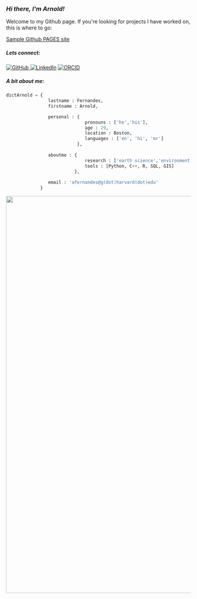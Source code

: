 ### ***Hi there, I'm Arnold!***

Welcome to my Github page. If you're looking for projects I have worked on, this is where to go:

[Sample Github PAGES site](https://gitarnoldf.github.io/gitarnoldf/)

<h5> Lets connect: </h5>
<p align="left">
    <a href="https://github.com/gitarnoldf" target="_blank"><img alt="GitHub" src="https://img.shields.io/badge/-@gitarnoldf-181717?style=flat-square&logo=GitHub&logoColor=white"> </a>
     <a href="https://www.linkedin.com/in/arnoldfernandes" target="_blank"><img alt="LinkedIn" src="https://img.shields.io/badge/-LinkedIn-0077B5?style=flat-square&logo=Linkedin&logoColor=white"></a>
     <a href="https://orcid.org/0000-0001-5322-783X" target="_blank"><img alt="ORCID" src="https://img.shields.io/badge/-ORCID-A6CE39?style=flat-square&logo=ORCID&logoColor=white"></a>
</p>

<h5> A bit about me: </h5>

``` python
dictArnold = {
                lastname : Fernandes,
                firstname : Arnold,

                personal : {
                              pronouns : ['he','his'],
                              age : 29,
                              location : Boston,
                              languages : ['en', 'hi', 'mr']                             
                           },
                           
                aboutme : {
                              research : ['earth science','environment','natural catastrophe modelling'],
                              tools : [Python, C++, R, SQL, GIS]
                          },
                
                email : 'afernandes@g(dot)harvard(dot)edu'
             }              
```  




<img align='center' src="https://media.giphy.com/media/l4EoS4FShnTLbptOE/giphy.gif" width="1080">

